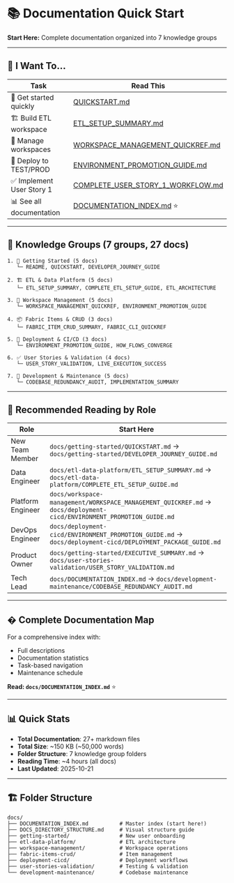 # 📚 Documentation Quick Start

**Start Here:** Complete documentation organized into 7 knowledge groups

---

## 🎯 I Want To...

| **Task** | **Read This** |
|----------|---------------|
| 🚀 Get started quickly | [QUICKSTART.md](QUICKSTART.md) |
| 🏗️ Build ETL workspace | [ETL_SETUP_SUMMARY.md](ETL_SETUP_SUMMARY.md) |
| 🏢 Manage workspaces | [WORKSPACE_MANAGEMENT_QUICKREF.md](WORKSPACE_MANAGEMENT_QUICKREF.md) |
| 🔄 Deploy to TEST/PROD | [ENVIRONMENT_PROMOTION_GUIDE.md](ENVIRONMENT_PROMOTION_GUIDE.md) |
| ✅ Implement User Story 1 | [COMPLETE_USER_STORY_1_WORKFLOW.md](COMPLETE_USER_STORY_1_WORKFLOW.md) |
| 📊 See all documentation | [DOCUMENTATION_INDEX.md](DOCUMENTATION_INDEX.md) ⭐ |

---

## 📂 Knowledge Groups (7 groups, 27 docs)

```
1. 🚀 Getting Started (5 docs)
   └─ README, QUICKSTART, DEVELOPER_JOURNEY_GUIDE

2. 🏗️ ETL & Data Platform (5 docs)
   └─ ETL_SETUP_SUMMARY, COMPLETE_ETL_SETUP_GUIDE, ETL_ARCHITECTURE

3. 🏢 Workspace Management (5 docs)
   └─ WORKSPACE_MANAGEMENT_QUICKREF, ENVIRONMENT_PROMOTION_GUIDE

4. 📦 Fabric Items & CRUD (3 docs)
   └─ FABRIC_ITEM_CRUD_SUMMARY, FABRIC_CLI_QUICKREF

5. 🔄 Deployment & CI/CD (3 docs)
   └─ ENVIRONMENT_PROMOTION_GUIDE, HOW_FLOWS_CONVERGE

6. ✅ User Stories & Validation (4 docs)
   └─ USER_STORY_VALIDATION, LIVE_EXECUTION_SUCCESS

7. 🔧 Development & Maintenance (5 docs)
   └─ CODEBASE_REDUNDANCY_AUDIT, IMPLEMENTATION_SUMMARY
```

---

## 👤 Recommended Reading by Role

| **Role** | **Start Here** |
|----------|----------------|
| New Team Member | `docs/getting-started/QUICKSTART.md` → `docs/getting-started/DEVELOPER_JOURNEY_GUIDE.md` |
| Data Engineer | `docs/etl-data-platform/ETL_SETUP_SUMMARY.md` → `docs/etl-data-platform/COMPLETE_ETL_SETUP_GUIDE.md` |
| Platform Engineer | `docs/workspace-management/WORKSPACE_MANAGEMENT_QUICKREF.md` → `docs/deployment-cicd/ENVIRONMENT_PROMOTION_GUIDE.md` |
| DevOps Engineer | `docs/deployment-cicd/ENVIRONMENT_PROMOTION_GUIDE.md` → `docs/deployment-cicd/DEPLOYMENT_PACKAGE_GUIDE.md` |
| Product Owner | `docs/getting-started/EXECUTIVE_SUMMARY.md` → `docs/user-stories-validation/USER_STORY_VALIDATION.md` |
| Tech Lead | `docs/DOCUMENTATION_INDEX.md` → `docs/development-maintenance/CODEBASE_REDUNDANCY_AUDIT.md` |

---

## �️ Complete Documentation Map

For a comprehensive index with:
- Full descriptions
- Documentation statistics  
- Task-based navigation
- Maintenance schedule

**Read: `docs/DOCUMENTATION_INDEX.md`** ⭐

---

## 📊 Quick Stats

- **Total Documentation**: 27+ markdown files
- **Total Size**: ~150 KB (~50,000 words)
- **Folder Structure**: 7 knowledge group folders
- **Reading Time**: ~4 hours (all docs)
- **Last Updated**: 2025-10-21

---

## 🏗️ Folder Structure

```
docs/
├── DOCUMENTATION_INDEX.md          # Master index (start here!)
├── DOCS_DIRECTORY_STRUCTURE.md     # Visual structure guide
├── getting-started/                # New user onboarding
├── etl-data-platform/              # ETL architecture
├── workspace-management/           # Workspace operations
├── fabric-items-crud/              # Item management
├── deployment-cicd/                # Deployment workflows
├── user-stories-validation/        # Testing & validation
└── development-maintenance/        # Codebase maintenance
```
